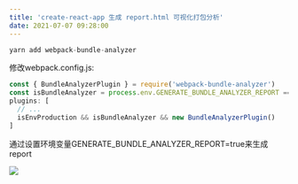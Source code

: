 ```yaml
---
title: 'create-react-app 生成 report.html 可视化打包分析'
date: 2021-07-07 09:28:00
---   
```

```javascript
yarn add webpack-bundle-analyzer
```

修改webpack.config.js:

```javascript
const { BundleAnalyzerPlugin } = require('webpack-bundle-analyzer')
const isBundleAnalyzer = process.env.GENERATE_BUNDLE_ANALYZER_REPORT === 'true'
plugins: [
  // ...
  isEnvProduction && isBundleAnalyzer && new BundleAnalyzerPlugin()
]
```

通过设置环境变量GENERATE\_BUNDLE\_ANALYZER\_REPORT=true来生成report

![](https://img-blog.csdnimg.cn/20210707092750423.png?x-oss-processimage/watermark,type_ZmFuZ3poZW5naGVpdGk,shadow_10,text_aHR0cHM6Ly9ibG9nLmNzZG4ubmV0L3h1dG9uZ2Jhbw,size_16,color_FFFFFF,t_70)